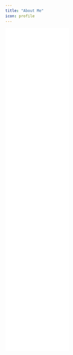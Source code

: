 ```yaml
---
title: "About Me"
icon: profile
---
```


[![liblaf](https://github.com/liblaf/liblaf/raw/assets/github-metrics.svg)](https://github.com/liblaf)
